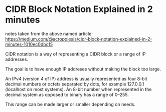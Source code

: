 # CIDR Block Notation Explained in 2 minutes

notes taken from the above named article: <https://medium.com/@acropoiesis/cidr-block-notation-explained-in-2-minutes-1010ec0dbc15>

CIDR notation is a way of representing a CIDR block or a range of IP addresses.

The goal is to have enough IP addreses without making the block too large.

An IPv4 (version 4 of IP) address is usually represented as four 8-bit decimal numbers or octets separated by dots, for example 127.0.0.1 (localhost on most systems). An 8-bit number when represented in the decimal system as opposed to binary has a range of 0–255.

This range can be made larger or smaller depending on needs.  